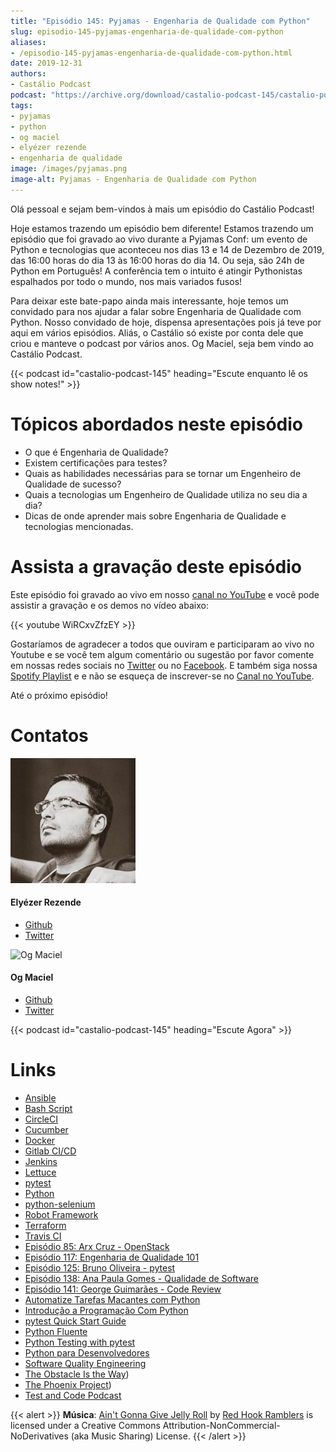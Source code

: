 ```yaml
---
title: "Episódio 145: Pyjamas - Engenharia de Qualidade com Python"
slug: episodio-145-pyjamas-engenharia-de-qualidade-com-python
aliases:
- /episodio-145-pyjamas-engenharia-de-qualidade-com-python.html
date: 2019-12-31
authors:
- Castálio Podcast
podcast: "https://archive.org/download/castalio-podcast-145/castalio-podcast-145.mp3"
tags:
- pyjamas
- python
- og maciel
- elyézer rezende
- engenharia de qualidade
image: /images/pyjamas.png
image-alt: Pyjamas - Engenharia de Qualidade com Python
---
```


Olá pessoal e sejam bem-vindos à mais um episódio do Castálio Podcast!

Hoje estamos trazendo um episódio bem diferente! Estamos trazendo um episódio
que foi gravado ao vivo durante a Pyjamas Conf: um evento de Python e
tecnologias que aconteceu nos dias 13 e 14 de Dezembro de 2019, das 16:00 horas
do dia 13 às 16:00 horas do dia 14. Ou seja, são 24h de Python em Português! A
conferência tem o intuito é atingir Pythonistas espalhados por todo o mundo,
nos mais variados fusos!

Para deixar este bate-papo ainda mais interessante, hoje temos um convidado
para nos ajudar a falar sobre Engenharia de Qualidade com Python. Nosso
convidado de hoje, dispensa apresentações pois já teve por aqui em vários
episódios. Aliás, o Castálio só existe por conta dele que criou e manteve o
podcast por vários anos. Og Maciel, seja bem vindo ao Castálio Podcast.

<div class="clearfix"></div>

{{< podcast id="castalio-podcast-145" heading="Escute enquanto lê os show notes!" >}}

# Tópicos abordados neste episódio

- O que é Engenharia de Qualidade?
- Existem certificações para testes?
- Quais as habilidades necessárias para se tornar um Engenheiro de
    Qualidade de sucesso?
- Quais a tecnologias um Engenheiro de Qualidade utiliza no seu dia a
    dia?
- Dicas de onde aprender mais sobre Engenharia de Qualidade e
    tecnologias mencionadas.

# Assista a gravação deste episódio

Este episódio foi gravado ao vivo em nosso [canal no
YouTube](http://youtube.com/castaliopodcast) e você pode assistir a gravação e
os demos no vídeo abaixo:

{{< youtube WiRCxvZfzEY >}}

Gostaríamos de agradecer a todos que ouviram e participaram ao vivo no Youtube
e se você tem algum comentário ou sugestão por favor comente em nossas redes
sociais no [Twitter](https://twitter.com/castaliopod) ou no
[Facebook](https://www.facebook.com/castaliopod). E também siga nossa [Spotify
Playlist](https://open.spotify.com/user/elyezermr/playlist/0PDXXZRXbJNTPVSnopiMXg)
e e não se esqueça de inscrever-se no [Canal no
YouTube](http://youtube.com/castaliopodcast).

Até o próximo episódio!

# Contatos

<div class="row">
    <div class="col-md-6">
        <p>
        <div class="media">
        <div class="media-left">
            <img class="media-object rounded-circle img-thumbnail" src="/images/elyezer.jpg" alt="Elyézer Rezende" width="200px">
        </div>
        <div class="media-body">
            <h4 class="media-heading">Elyézer Rezende</h4>
            <ul class="list-unstyled">
                <li><i class="bi bi-github"></i> <a href="http://github.com/elyezer">Github</a></li>
                <li><i class="bi bi-twitter"></i> <a href="https://twitter.com/elyezer">Twitter</a></li>
            </ul>
        </div>
        </div>
        </p>
    </div>
    <div class="col-md-6">
        <p>
        <div class="media">
        <div class="media-left">
            <img class="media-object rounded-circle img-thumbnail" src="https://avatars0.githubusercontent.com/u/53362?v=3&s=240" alt="Og Maciel" width="200px">
        </div>
        <div class="media-body">
            <h4 class="media-heading">Og Maciel</h4>
            <ul class="list-unstyled">
                <li><i class="bi bi-github"></i> <a href="http://github.com/omaciel">Github</a></li>
                <li><i class="bi bi-twitter"></i> <a href="https://twitter.com/OgMaciel">Twitter</a></li>
            </ul>
        </div>
        </div>
        </p>
    </div>
</div>

{{< podcast id="castalio-podcast-145" heading="Escute Agora" >}}

# Links

- [Ansible](https://www.ansible.com/)
- [Bash Script](http://tldp.org/HOWTO/Bash-Prog-Intro-HOWTO.html)
- [CircleCI](https://circleci.com/)
- [Cucumber](https://cucumber.io/)
- [Docker](https://www.docker.com/)
- [Gitlab CI/CD](https://docs.gitlab.com/ee/ci/)
- [Jenkins](https://jenkins.io/)
- [Lettuce](http://lettuce.it/)
- [pytest](https://pytest.org/)
- [Python](https://www.python.org/)
- [python-selenium](https://selenium-python.readthedocs.io/)
- [Robot Framework](https://robotframework.org/)
- [Terraform](https://www.terraform.io/)
- [Travis CI](https://travis-ci.com/)
- [Episódio 85: Arx Cruz - OpenStack](Red%20Hat%20(https://castalio.info/episodio-85-arx-cruz-openstack-red-hat.html))
- [Episódio 117: Engenharia de Qualidade 101](https://castalio.info/episodio-117-engenharia-de-qualidade-101.html)
- [Episódio 125: Bruno Oliveira - pytest](https://castalio.info/episodio-125-bruno-oliveira-pytest.html)
- [Episódio 138: Ana Paula Gomes - Qualidade de Software](https://castalio.info/episodio-138-ana-paula-gomes-qualidade-de-software.html)
- [Episódio 141: George Guimarães - Code Review](https://castalio.info/episodio-141-george-guimaraes-code-review.html)
- [Automatize Tarefas Macantes com Python](https://www.goodreads.com/book/show/36356019-automatize-tarefas-ma-antes-com-python)
- [Introdução a Programação Com Python](https://www.goodreads.com/book/show/35109529-introdu-o-programa-o-com-python)
- [pytest Quick Start Guide](https://www.goodreads.com/book/show/41632891-pytest-quick-start-guide)
- [Python Fluente](https://www.goodreads.com/book/show/36361456-python-fluente)
- [Python Testing with pytest](https://www.goodreads.com/book/show/34695799-python-testing-with-pytest)
- [Python para Desenvolvedores](https://www.goodreads.com/book/show/41721046-python-para-desenvolvedores)
- [Software Quality Engineering](https://www.goodreads.com/book/show/44542456-software-quality-engineering)
- [The Obstacle Is the Way](https://www.goodreads.com/book/show/18668059-the-obstacle-is-the-way))
- [The Phoenix Project](https://www.goodreads.com/book/show/17255186-the-phoenix-project))
- [Test and Code Podcast](https://testandcode.com/)

{{< alert >}}
**Música**: [Ain\'t Gonna Give Jelly
Roll](http://freemusicarchive.org/music/Red_Hook_Ramblers/Live__WFMU_on_Antique_Phonograph_Music_Program_with_MAC_Feb_8_2011/Red_Hook_Ramblers_-_12_-_Aint_Gonna_Give_Jelly_Roll)
by [Red Hook Ramblers](http://www.redhookramblers.com/) is licensed under a
Creative Commons Attribution-NonCommercial-NoDerivatives (aka Music Sharing)
License.
{{< /alert >}}
